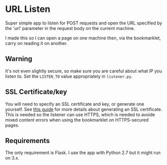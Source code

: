 # URL Listen

Super simple app to listen for POST requests and open the URL specified by the
'url' parameter in the request body on the current machine.

I made this so I can open a page on one machine then, via the bookmarklet, carry
on reading it on another.

## Warning

It's not even slightly secure, so make sure you are careful about what IP you
listen to. Set the `LISTEN_TO` value appropriately in `listener.py`.

## SSL Certificate/key

You will need to specify an SSL certificate and key, or generate one yourself.
See [this
guide](https://blog.miguelgrinberg.com/post/running-your-flask-application-over-https)
for more details about generating an SSL certificate.  This is needed so the
listener can use HTTPS, which is needed to avoide mixed content errors when
using the bookmarklet on HTTPS-secured pages.

## Requirements

The only requirement is Flask. I use the app with Python 2.7 but it might run on
3.x.
